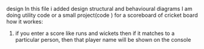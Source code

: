 design In this file i added design 
structural and behavioural diagrams
I am doing utility code or a small project(code ) for a scoreboard of cricket board 
how it workes:
1) if you enter a score like runs and wickets then if it matches to a particular person, then that player name will be shown on the console
